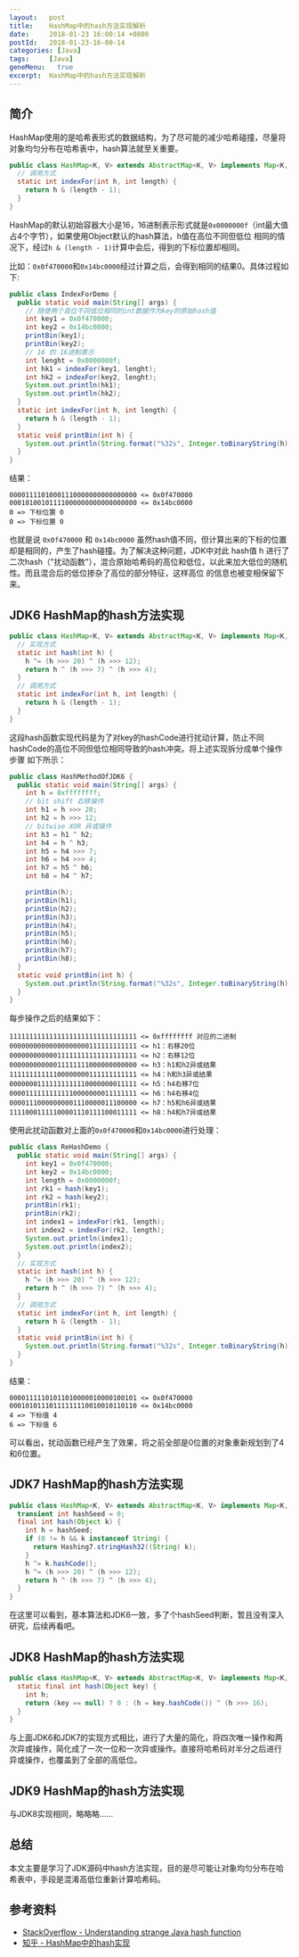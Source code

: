 ```yaml
---
layout:   post
title:    HashMap中的hash方法实现解析
date:     2018-01-23 16:00:14 +0800
postId:   2018-01-23-16-00-14
categories: [Java]
tags:     [Java]
geneMenu:   true
excerpt:  HashMap中的hash方法实现解析
---
```


## 简介
HashMap使用的是哈希表形式的数据结构，为了尽可能的减少哈希碰撞，尽量将对象均匀分布在哈希表中，hash算法就至关重要。

```java
public class HashMap<K, V> extends AbstractMap<K, V> implements Map<K, V>, Cloneable, Serializable {
  // 调用方式
  static int indexFor(int h, int length) {
    return h & (length - 1);
  }
}
```

HashMap的默认初始容器大小是16，16进制表示形式就是`0x0000000f`（int最大值占4个字节），如果使用Object默认的hash算法，h值在高位不同但低位
相同的情况下，经过`h & (length - 1)`计算中会后，得到的下标位置却相同。

比如：`0x0f470000`和`0x14bc0000`经过计算之后，会得到相同的结果0。具体过程如下:

```java
public class IndexForDemo {
  public static void main(String[] args) {
    // 随便两个高位不同低位相同的int数据作为key的原始hash值
    int key1 = 0x0f470000;
    int key2 = 0x14bc0000;
    printBin(key1);
    printBin(key2);
    // 16 的 16进制表示
    int lenght = 0x0000000f;
    int hk1 = indexFor(key1, lenght);
    int hk2 = indexFor(key2, lenght);
    System.out.println(hk1);
    System.out.println(hk2);
  }
  static int indexFor(int h, int length) {
    return h & (length - 1);
  }
  static void printBin(int h) {
    System.out.println(String.format("%32s", Integer.toBinaryString(h)).replace(' ', '0'));
  }
}
```

结果：

```text
00001111010001110000000000000000 <= 0x0f470000
00010100101111000000000000000000 <= 0x14bc0000
0 => 下标位置 0
0 => 下标位置 0
```

也就是说 `0x0f470000` 和 `0x14bc0000` 虽然hash值不同，但计算出来的下标的位置却是相同的，产生了hash碰撞。为了解决这种问题，JDK中对此
hash值 h 进行了二次hash（"扰动函数"），混合原始哈希码的高位和低位，以此来加大低位的随机性。而且混合后的低位掺杂了高位的部分特征，这样高位
的信息也被变相保留下来。

## JDK6 HashMap的hash方法实现

```java
public class HashMap<K, V> extends AbstractMap<K, V> implements Map<K, V>, Cloneable, Serializable {
  // 实现方式
  static int hash(int h) {
    h ^= (h >>> 20) ^ (h >>> 12);
    return h ^ (h >>> 7) ^ (h >>> 4);
  }
  // 调用方式
  static int indexFor(int h, int length) {
    return h & (length - 1);
  }
}
```

这段hash函数实现代码是为了对key的hashCode进行扰动计算，防止不同hashCode的高位不同但低位相同导致的hash冲突。将上述实现拆分成单个操作步骤
如下所示：

```java
public class HashMethodOfJDK6 {
  public static void main(String[] args) {
    int h = 0xffffffff;
    // bit shift 右移操作
    int h1 = h >>> 20;
    int h2 = h >>> 12;
    // bitwise XOR 异或操作
    int h3 = h1 ^ h2;
    int h4 = h ^ h3;
    int h5 = h4 >>> 7;
    int h6 = h4 >>> 4;
    int h7 = h5 ^ h6;
    int h8 = h4 ^ h7;

    printBin(h);
    printBin(h1);
    printBin(h2);
    printBin(h3);
    printBin(h4);
    printBin(h5);
    printBin(h6);
    printBin(h7);
    printBin(h8);
  }
  static void printBin(int h) {
    System.out.println(String.format("%32s", Integer.toBinaryString(h)).replace(' ', '0'));
  }
}
```

每步操作之后的结果如下：

```text
11111111111111111111111111111111 <= 0xffffffff 对应的二进制
00000000000000000000111111111111 <= h1：右移20位
00000000000011111111111111111111 <= h2：右移12位
00000000000011111111000000000000 <= h3：h1和h2异或结果
11111111111100000000111111111111 <= h4：h和h3异或结果
00000001111111111110000000011111 <= h5：h4右移7位
00001111111111110000000011111111 <= h6：h4右移4位
00001110000000001110000011100000 <= h7：h5和h6异或结果
11110001111100001110111100011111 <= h8：h4和h7异或结果
```

使用此扰动函数对上面的`0x0f470000`和`0x14bc0000`进行处理：

```java
public class ReHashDemo {
  public static void main(String[] args) {
    int key1 = 0x0f470000;
    int key2 = 0x14bc0000;
    int length = 0x0000000f;
    int rk1 = hash(key1);
    int rk2 = hash(key2);
    printBin(rk1);
    printBin(rk2);
    int index1 = indexFor(rk1, length);
    int index2 = indexFor(rk2, length);
    System.out.println(index1);
    System.out.println(index2);
  }
  // 实现方式
  static int hash(int h) {
    h ^= (h >>> 20) ^ (h >>> 12);
    return h ^ (h >>> 7) ^ (h >>> 4);
  }
  // 调用方式
  static int indexFor(int h, int length) {
    return h & (length - 1);
  }
  static void printBin(int h) {
    System.out.println(String.format("%32s", Integer.toBinaryString(h)).replace(' ', '0'));
  }
}
```

结果：

```text
00001111101011010000010000100101 <= 0x0f470000
00010101110111111110010010110110 <= 0x14bc0000
4 => 下标值 4
6 => 下标值 6
```

可以看出，扰动函数已经产生了效果，将之前全部是0位置的对象重新规划到了4和6位置。

## JDK7 HashMap的hash方法实现

```java
public class HashMap<K, V> extends AbstractMap<K, V> implements Map<K, V>, Cloneable, Serializable {
  transient int hashSeed = 0;
  final int hash(Object k) {
    int h = hashSeed;
    if (0 != h && k instanceof String) {
      return Hashing7.stringHash32((String) k);
    }
    h ^= k.hashCode();
    h ^= (h >>> 20) ^ (h >>> 12);
    return h ^ (h >>> 7) ^ (h >>> 4);
  }
}
```
在这里可以看到，基本算法和JDK6一致，多了个hashSeed判断，暂且没有深入研究，后续再看吧。

## JDK8 HashMap的hash方法实现

```java
public class HashMap<K, V> extends AbstractMap<K, V> implements Map<K, V>, Cloneable, Serializable {
  static final int hash(Object key) {
    int h;
    return (key == null) ? 0 : (h = key.hashCode()) ^ (h >>> 16);
  }
}
```

与上面JDK6和JDK7的实现方式相比，进行了大量的简化，将四次唯一操作和两次异或操作，简化成了一次一位和一次异或操作。直接将哈希码对半分之后进行
异或操作，也覆盖到了全部的高低位。

## JDK9 HashMap的hash方法实现

与JDK8实现相同，略略略……

## 总结

本文主要是学习了JDK源码中hash方法实现，目的是尽可能让对象均匀分布在哈希表中，手段是混淆高低位重新计算哈希码。

## 参考资料

* [StackOverflow - Understanding strange Java hash function](https://stackoverflow.com/questions/9335169/understanding-strange-java-hash-function)
* [知乎 - HashMap中的hash实现](https://www.zhihu.com/question/51784530)
